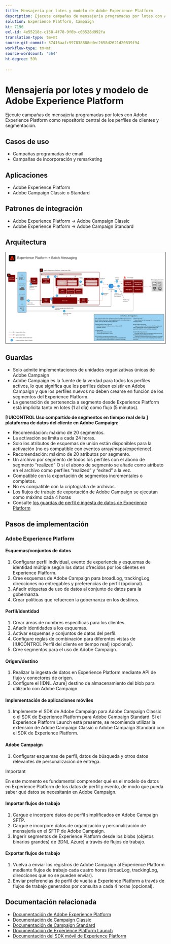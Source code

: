 ```yaml
---
title: Mensajería por lotes y modelo de Adobe Experience Platform
description: Ejecute campañas de mensajería programadas por lotes con Adobe Experience Platform como repositorio central de los perfiles de clientes y segmentación.
solution: Experience Platform, Campaign
kt: 7196
exl-id: 4e55218c-c158-4f78-9f0b-c03528d992fa
translation-type: tm+mt
source-git-commit: 37416aafc997838888edec2658d2621d20839f94
workflow-type: tm+mt
source-wordcount: '564'
ht-degree: 59%

---
```


# Mensajería por lotes y modelo de Adobe Experience Platform

Ejecute campañas de mensajería programadas por lotes con Adobe Experience Platform como repositorio central de los perfiles de clientes y segmentación.

## Casos de uso

* Campañas programadas de email
* Campañas de incorporación y remarketing

## Aplicaciones

* Adobe Experience Platform
* Adobe Campaign Classic o Standard

## Patrones de integración

* Adobe Experience Platform → Adobe Campaign Classic
* Adobe Experience Platform → Adobe Campaign Standard

## Arquitectura

<img src="assets/aepbatch.svg" alt="Arquitectura de referencia para la mensajería por lotes y el modelo de Adobe Experience Platform" style="border:1px solid #4a4a4a" />

## Guardas

* Solo admite implementaciones de unidades organizativas únicas de Adobe Campaign
* Adobe Campaign es la fuente de la verdad para todos los perfiles activos, lo que significa que los perfiles deben existir en Adobe Campaign y que los perfiles nuevos no deben crearse en función de los segmentos del Experience Platform.
* La generación de pertenencia a segmento desde Experience Platform está implícita tanto en lotes (1 al día) como flujo (5 minutos).

**[!UICONTROL Uso compartido de segmentos en tiempo real de la ] plataforma de datos del cliente en Adobe Campaign:**

* Recomendación: máximo de 20 segmentos.
* La activación se limita a cada 24 horas.
* Solo los atributos de esquemas de unión están disponibles para la activación (no es compatible con eventos array/maps/experience).
* Recomendación: máximo de 20 atributos por segmento.
* Un archivo por segmento de todos los perfiles con el abono de segmento “realized” O si el abono de segmento se añade como atributo en el archivo como perfiles “realized” y “exited” a la vez.
* Compatible con la exportación de segmentos incrementales o completos.
* No es compatible con la criptografía de archivos.
* Los flujos de trabajo de exportación de Adobe Campaign se ejecutan como máximo cada 4 horas
* Consulte [los guardas de perfil e ingesta de datos de Experience Platform](https://experienceleague.adobe.com/docs/experience-platform/profile/guardrails.html?lang=es)

## Pasos de implementación

### Adobe Experience Platform

#### Esquemas/conjuntos de datos

1. Configurar perfil individual, evento de experiencia y esquemas de identidad múltiple según los datos ofrecidos por los clientes en Experience Platform.
1. Cree esquemas de Adobe Campaign para broadLog, trackingLog, direcciones no entregables y preferencias de perfil (opcional).
1. Añadir etiquetas de uso de datos al conjunto de datos para la gobernanza.
1. Crear políticas que refuercen la gobernanza en los destinos.

#### Perfil/identidad

1. Crear áreas de nombres específicas para los clientes.
1. Añadir identidades a los esquemas.
1. Activar esquemas y conjuntos de datos del perfil.
1. Configure reglas de combinación para diferentes vistas de [!UICONTROL Perfil del cliente en tiempo real] (opcional).
1. Cree segmentos para el uso de Adobe Campaign.

#### Origen/destino

1. Realizar la ingesta de datos en Experience Platform mediante API de flujo y conectores de origen.
1. Configure el [!DNL Azure] destino de almacenamiento del blob para utilizarlo con Adobe Campaign.

#### Implementación de aplicaciones móviles

1. Implemente el SDK de Adobe Campaign para Adobe Campaign Classic o el SDK de Experience Platform para Adobe Campaign Standard. Si el Experience Platform Launch está presente, se recomienda utilizar la extensión de Adobe Campaign Classic o Adobe Campaign Standard con el SDK de Experience Platform.

#### Adobe Campaign

1. Configurar esquemas de perfil, datos de búsqueda y otros datos relevantes de personalización de entrega.

>[!IMPORTANT]
>
>En este momento es fundamental comprender qué es el modelo de datos en Experience Platform de los datos de perfil y evento, de modo que pueda saber qué datos se necesitarán en Adobe Campaign.

#### Importar flujos de trabajo

1. Cargue e incorpore datos de perfil simplificados en Adobe Campaign SFTP.
1. Cargue e incorpore datos de organización y personalización de mensajería en el SFTP de Adobe Campaign.
1. Ingerir segmentos de Experience Platform desde los blobs (objetos binarios grandes) de [!DNL Azure] a través de flujos de trabajo.

#### Exportar flujos de trabajo

1. Vuelva a enviar los registros de Adobe Campaign al Experience Platform mediante flujos de trabajo cada cuatro horas (broadLog, trackingLog, direcciones que no se pueden enviar).
1. Enviar preferencias de perfil de vuelta a Experience Platform a través de flujos de trabajo generados por consulta a cada 4 horas (opcional).


## Documentación relacionada

* [Documentación de Adobe Experience Platform](https://experienceleague.adobe.com/docs/experience-platform.html?lang=es)
* [Documentación de Campaign Classic](https://experienceleague.adobe.com/docs/campaign-classic.html?lang=es)
* [Documentación de Campaign Standard](https://experienceleague.adobe.com/docs/campaign-standard.html?lang=es)
* [Documentación de Experience Platform Launch](https://experienceleague.adobe.com/docs/launch.html?lang=es)
* [Documentación del SDK móvil de Experience Platform](https://experienceleague.adobe.com/docs/mobile.html?lang=es)
